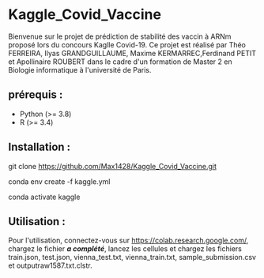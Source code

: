 # Kaggle_Covid_Vaccine

Bienvenue sur le projet de prédiction de stabilité des vaccin à ARNm proposé lors du concours Kaglle Covid-19. 
Ce projet est réalisé par Théo FERREIRA, Ilyas GRANDGUILLAUME, Maxime KERMARREC,Ferdinand PETIT et Apollinaire ROUBERT dans le cadre d'un formation de Master 2 en Biologie informatique à l'université de Paris. 

## prérequis :

- Python (>= 3.8)
- R (>= 3.4)

## Installation :

git clone https://github.com/Max1428/Kaggle_Covid_Vaccine.git

conda env create -f kaggle.yml

conda activate kaggle

## Utilisation :

Pour l'utilisation, connectez-vous sur https://colab.research.google.com/, chargez le fichier ***a complété***, lancez les cellules et chargez les fichiers train.json, test.json, vienna_test.txt, vienna_train.txt, sample_submission.csv et outputraw1587.txt.clstr.

